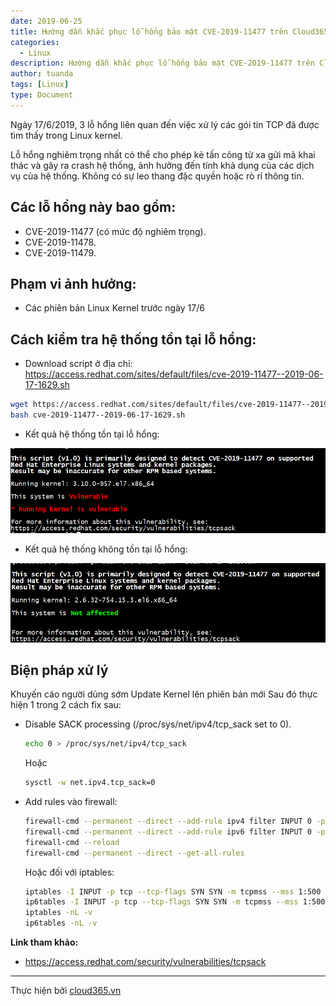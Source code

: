 ```yaml
---
date: 2019-06-25
title: Hướng dẫn khắc phục lỗ hổng bảo mật CVE-2019-11477 trên Cloud365
categories:
  - Linux
description: Hướng dẫn khắc phục lỗ hổng bảo mật CVE-2019-11477 trên Cloud365
author: tuanda
tags: [Linux]
type: Document
---
```


Ngày 17/6/2019, 3 lỗ hổng liên quan đến việc xử lý các gói tin TCP đã được tìm thấy trong Linux kernel. 

Lỗ hổng nghiêm trọng nhất có thể cho phép kẻ tấn công từ xa gửi mã khai thác và gây ra crash hệ thống, ảnh hưởng đến tính khả dụng của các dịch vụ của hệ thống.
Không có sự leo thang đặc quyền hoặc rò rỉ thông tin.

## Các lỗ hổng này bao gồm:

- CVE-2019-11477 (có mức độ nghiêm trọng).
- CVE-2019-11478.
- CVE-2019-11479.

## Phạm vi ảnh hưởng:

- Các phiên bản Linux Kernel trước ngày 17/6

## Cách kiểm tra hệ thống tồn tại lỗ hổng:

- Download script ở địa chỉ:
https://access.redhat.com/sites/default/files/cve-2019-11477--2019-06-17-1629.sh

```sh
wget https://access.redhat.com/sites/default/files/cve-2019-11477--2019-06-17-1629.sh 
bash cve-2019-11477--2019-06-17-1629.sh
```

- Kết quả hệ thống tồn tại lỗ hổng:

![](../images/img-cve2019-11477/cve-2019-11477_1.png)

- Kết quả hệ thống không tồn tại lỗ hổng:

![](../images/img-cve2019-11477/cve-2019-11477.png)

## Biện pháp xử lý

Khuyến cáo người dùng sớm Update Kernel lên phiên bản mới 
Sau đó thực hiện 1 trong 2 cách fix sau:
- Disable SACK processing (/proc/sys/net/ipv4/tcp_sack set to 0).
    ```sh
    echo 0 > /proc/sys/net/ipv4/tcp_sack
    ```
    Hoặc
    ```sh
    sysctl -w net.ipv4.tcp_sack=0
    ```
- Add rules vào firewall:
    ```sh
    firewall-cmd --permanent --direct --add-rule ipv4 filter INPUT 0 -p tcp --tcp-flags SYN SYN -m tcpmss --mss 1:500 -j DROP
    firewall-cmd --permanent --direct --add-rule ipv6 filter INPUT 0 -p tcp --tcp-flags SYN SYN -m tcpmss --mss 1:500 -j DROP
    firewall-cmd --reload
    firewall-cmd --permanent --direct --get-all-rules
    ```

    Hoặc đối với iptables:
    
    ```sh
    iptables -I INPUT -p tcp --tcp-flags SYN SYN -m tcpmss --mss 1:500 -j DROP
    ip6tables -I INPUT -p tcp --tcp-flags SYN SYN -m tcpmss --mss 1:500 -j DROP
    iptables -nL -v
    ip6tables -nL -v
    ```

**Link tham khảo:** 
- https://access.redhat.com/security/vulnerabilities/tcpsack

---
Thực hiện bởi <a href="https://cloud365.vn/" target="_blank">cloud365.vn</a>
